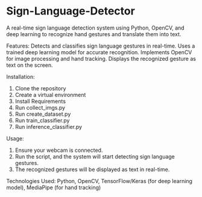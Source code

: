 # Sign-Language-Detector
A real-time sign language detection system using Python, OpenCV, and deep learning to recognize hand gestures and translate them into text.

Features:
Detects and classifies sign language gestures in real-time.
Uses a trained deep learning model for accurate recognition.
Implements OpenCV for image processing and hand tracking.
Displays the recognized gesture as text on the screen.

Installation:
1. Clone the repository
2. Create a virtual environment
3. Install Requirements
4. Run collect_imgs.py
5. Run create_dataset.py
6. Run train_classifier.py
7. Run inference_classifier.py

Usage:
1. Ensure your webcam is connected.
2. Run the script, and the system will start detecting sign language gestures.
3. The recognized gestures will be displayed as text in real-time.

Technologies Used:
Python, OpenCV, TensorFlow/Keras (for deep learning model), MediaPipe (for hand tracking)

